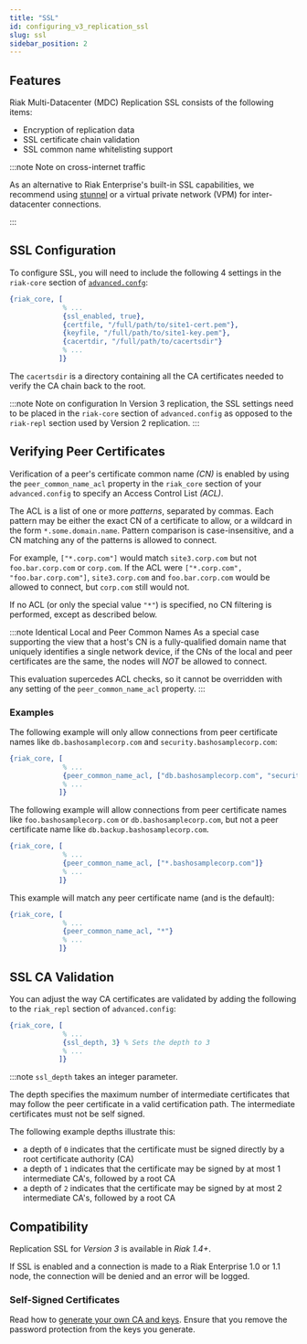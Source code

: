 ```yaml
---
title: "SSL"
id: configuring_v3_replication_ssl
slug: ssl
sidebar_position: 2
---
```


[config reference#advanced.config]: ../../configuring/reference.md#the-advancedconfig-file

## Features

Riak Multi-Datacenter (MDC) Replication SSL consists of the following
items:

* Encryption of replication data
* SSL certificate chain validation
* SSL common name whitelisting support

:::note Note on cross-internet traffic

As an alternative to Riak Enterprise's built-in SSL capabilities, we
recommend using [stunnel](https://www.stunnel.org/index.html) or a
virtual private network (VPM) for inter-datacenter connections.

:::

## SSL Configuration

To configure SSL, you will need to include the following 4 settings in
the `riak-core` section of [`advanced.confg`][config reference#advanced.config]:

```erlang
{riak_core, [
             % ...
             {ssl_enabled, true},
             {certfile, "/full/path/to/site1-cert.pem"},
             {keyfile, "/full/path/to/site1-key.pem"},
             {cacertdir, "/full/path/to/cacertsdir"}
             % ...
            ]}
```

The `cacertsdir` is a directory containing all the CA certificates
needed to verify the CA chain back to the root.

:::note Note on configuration
In Version 3 replication, the SSL settings need to be placed in the
`riak-core` section of `advanced.config` as opposed to the `riak-repl` section
used by Version 2 replication.
:::

## Verifying Peer Certificates

Verification of a peer's certificate common name *(CN)* is enabled by using
the `peer_common_name_acl` property in the `riak_core` section of your
`advanced.config` to specify an Access Control List *(ACL)*.

The ACL is a list of one or more *patterns*, separated by commas. Each
pattern may be either the exact CN of a certificate to allow, or a
wildcard in the form `*.some.domain.name`. Pattern comparison is
case-insensitive, and a CN matching any of the patterns is allowed to connect.

For example, `["*.corp.com"]` would match `site3.corp.com` but not
`foo.bar.corp.com` or `corp.com`. If the ACL were
`["*.corp.com", "foo.bar.corp.com"]`, `site3.corp.com` and `foo.bar.corp.com`
would be allowed to connect, but `corp.com` still would not.

If no ACL (or only the special value `"*"`) is specified, no CN filtering
is performed, except as described below.

:::note Identical Local and Peer Common Names
As a special case supporting the view that a host's CN is a fully-qualified
domain name that uniquely identifies a single network device, if the CNs of
the local and peer certificates are the same, the nodes will *NOT* be allowed
to connect.

This evaluation supercedes ACL checks, so it cannot be overridden with any
setting of the `peer_common_name_acl` property.
:::

### Examples

The following example will only allow connections from peer certificate
names like `db.bashosamplecorp.com` and `security.bashosamplecorp.com`:

```erlang
{riak_core, [
             % ...
             {peer_common_name_acl, ["db.bashosamplecorp.com", "security.bashosamplecorp.com"]}
             % ...
            ]}
```

The following example will allow connections from peer certificate names
like `foo.bashosamplecorp.com` or `db.bashosamplecorp.com`, but not a
peer certificate name like `db.backup.bashosamplecorp.com`.

```erlang
{riak_core, [
             % ...
             {peer_common_name_acl, ["*.bashosamplecorp.com"]}
             % ...
            ]}
```

This example will match any peer certificate name (and is the default):

```erlang
{riak_core, [
             % ...
             {peer_common_name_acl, "*"}
             % ...
            ]}
```

## SSL CA Validation

You can adjust the way CA certificates are validated by adding the
following to the `riak_repl` section of `advanced.config`:

```erlang
{riak_core, [
             % ...
             {ssl_depth, 3} % Sets the depth to 3
             % ...
            ]}
```

:::note `ssl_depth` takes an integer parameter.

The depth specifies the maximum number of intermediate certificates that
may follow the peer certificate in a valid certification path. The
intermediate certificates must not be self signed.

The following example depths illustrate this:

* a depth of `0` indicates that the certificate must be signed
  directly by a root certificate authority (CA)
* a depth of `1` indicates that the certificate may be signed by at
  most 1 intermediate CA's, followed by a root CA
* a depth of `2` indicates that the certificate may be signed by at
  most 2 intermediate CA's, followed by a root CA

## Compatibility

Replication SSL for *Version 3* is available in *Riak 1.4+*.

If SSL is enabled and a connection is made to a Riak Enterprise 1.0 or
1.1 node, the connection will be denied and an error will be logged.

### Self-Signed Certificates

Read how to [generate your own CA and keys](http://www.debian-administration.org/articles/618). 
Ensure that you remove the password protection from the keys you generate.
